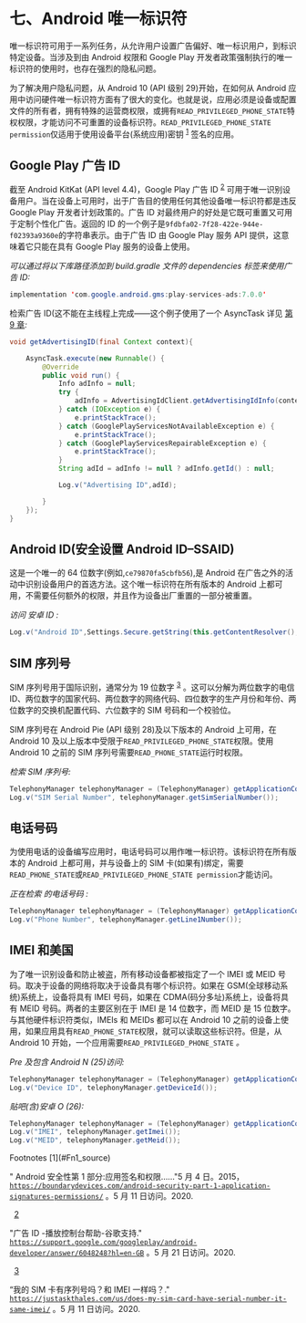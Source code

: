 # 七、Android 唯一标识符

唯一标识符可用于一系列任务，从允许用户设置广告偏好、唯一标识用户，到标识特定设备。当涉及到由 Android 权限和 Google Play 开发者政策强制执行的唯一标识符的使用时，也存在强烈的隐私问题。

为了解决用户隐私问题，从 Android 10 (API 级别 29)开始，在如何从 Android 应用中访问硬件唯一标识符方面有了很大的变化。也就是说，应用必须是设备或配置文件的所有者，拥有特殊的运营商权限，或拥有`READ_PRIVILEGED_PHONE_STATE`特权权限，才能访问不可重置的设备标识符。`READ_PRIVILEGED_PHONE_STATE permission`仅适用于使用设备平台(系统应用)密钥 <sup>[1](#Fn1)</sup> 签名的应用。

## Google Play 广告 ID

截至 Android KitKat (API level 4.4)，Google Play 广告 ID <sup>[2](#Fn2)</sup> 可用于唯一识别设备用户。当在设备上可用时，出于广告目的使用任何其他设备唯一标识符都是违反 Google Play 开发者计划政策的。广告 ID 对最终用户的好处是它既可重置又可用于定制个性化广告。返回的 ID 的一个例子是`9fdbfa02-7f28-422e-944e-f02393a9360e`的字符串表示。由于广告 ID 由 Google Play 服务 API 提供，这意味着它只能在具有 Google Play 服务的设备上使用。

*可以通过将以下库路径添加到 build.gradle 文件的 dependencies 标签来使用广告 ID:*

```java
implementation 'com.google.android.gms:play-services-ads:7.0.0'

```

检索广告 ID(这不能在主线程上完成——这个例子使用了一个 AsyncTask 详见 [第 9 章](09.html)*:*

```java
void getAdvertisingID(final Context context){

    AsyncTask.execute(new Runnable() {
        @Override
        public void run() {
            Info adInfo = null;
            try {
                adInfo = AdvertisingIdClient.getAdvertisingIdInfo(context);
            } catch (IOException e) {
                e.printStackTrace();
            } catch (GooglePlayServicesNotAvailableException e) {
                e.printStackTrace();
            } catch (GooglePlayServicesRepairableException e) {
                e.printStackTrace();
            }
            String adId = adInfo != null ? adInfo.getId() : null;

            Log.v("Advertising ID",adId);

        }
    });
}

```

## Android ID(安全设置 Android ID–SSAID)

这是一个唯一的 64 位数字(例如,`ce79870fa5cbfb56`),是 Android 在广告之外的活动中识别设备用户的首选方法。这个唯一标识符在所有版本的 Android 上都可用，不需要任何额外的权限，并且作为设备出厂重置的一部分被重置。

*访问* *安卓 ID* *:*

```java
Log.v("Android ID",Settings.Secure.getString(this.getContentResolver(), Settings.Secure.ANDROID_ID));

```

## SIM 序列号

SIM 序列号用于国际识别，通常分为 19 位数字 <sup>[3](#Fn3)</sup> 。这可以分解为两位数字的电信 ID、两位数字的国家代码、两位数字的网络代码、四位数字的生产月份和年份、两位数字的交换机配置代码、六位数字的 SIM 号码和一个校验位。

SIM 序列号在 Android Pie (API 级别 28)及以下版本的 Android 上可用，在 Android 10 及以上版本中受限于`READ_PRIVILEGED_PHONE_STATE`权限。使用 Android 10 之前的 SIM 序列号需要`READ_PHONE_STATE`运行时权限。

*检索 SIM 序列号:*

```java
TelephonyManager telephonyManager = (TelephonyManager) getApplicationContext().getSystemService(Context.TELEPHONY_SERVICE);
Log.v("SIM Serial Number", telephonyManager.getSimSerialNumber());

```

## 电话号码

为使用电话的设备编写应用时，电话号码可以用作唯一标识符。该标识符在所有版本的 Android 上都可用，并与设备上的 SIM 卡(如果有)绑定，需要`READ_PHONE_STATE`或`READ_PRIVILEGED_PHONE_STATE permission`才能访问。

*正在检索* *的电话号码* *:*

```java
TelephonyManager telephonyManager = (TelephonyManager) getApplicationContext().getSystemService(Context.TELEPHONY_SERVICE);
Log.v("Phone Number", telephonyManager.getLine1Number());

```

## IMEI 和美国

为了唯一识别设备和防止被盗，所有移动设备都被指定了一个 IMEI 或 MEID 号码。取决于设备的网络将取决于设备具有哪个标识符。如果在 GSM(全球移动系统)系统上，设备将具有 IMEI 号码，如果在 CDMA(码分多址)系统上，设备将具有 MEID 号码。两者的主要区别在于 IMEI 是 14 位数字，而 MEID 是 15 位数字。与其他硬件标识符类似，IMEIs 和 MEIDs 都可以在 Android 10 之前的设备上使用，如果应用具有`READ_PHONE_STATE`权限，就可以读取这些标识符。但是，从 Android 10 开始，一个应用需要`READ_PRIVILEGED_PHONE_STATE` *。*

*Pre 及包含 Android N (25)访问:*

```java
TelephonyManager telephonyManager = (TelephonyManager) getApplicationContext().getSystemService(Context.TELEPHONY_SERVICE);
Log.v("Device ID", telephonyManager.getDeviceId());

```

*贴吧(含)安卓 O (26):*

```java
TelephonyManager telephonyManager = (TelephonyManager) getApplicationContext().getSystemService(Context.TELEPHONY_SERVICE);
Log.v("IMEI", telephonyManager.getImei());
Log.v("MEID", telephonyManager.getMeid());

```

<aside aria-label="Footnotes" class="FootnoteSection" epub:type="footnotes">Footnotes [1](#Fn1_source)

" Android 安全性第 1 部分:应用签名和权限……"5 月 4 日。2015， [`https://boundarydevices.com/android-security-part-1-application-signatures-permissions/`](https://boundarydevices.com/android-security-part-1-application-signatures-permissions/) 。5 月 11 日访问。2020.

  [2](#Fn2_source)

"广告 ID -播放控制台帮助-谷歌支持." [`https://support.google.com/googleplay/android-developer/answer/6048248?hl=en-GB`](https://support.google.com/googleplay/android-developer/answer/6048248%253Fhl%253Den-GB) 。5 月 21 日访问。2020.

  [3](#Fn3_source)

“我的 SIM 卡有序列号吗？和 IMEI 一样吗？." [`https://justaskthales.com/us/does-my-sim-card-have-serial-number-it-same-imei/`](https://justaskthales.com/us/does-my-sim-card-have-serial-number-it-same-imei/) 。5 月 11 日访问。2020.

 </aside>